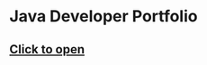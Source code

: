 # Java Developer Portfolio

## <a href="https://vimal-java-dev.github.io/portfolio-vimal-java-dev/" target="_blank" rel="noopener noreferrer">Click to open</a>
